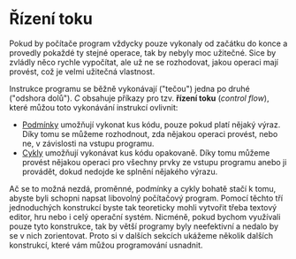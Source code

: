 # Řízení toku
Pokud by počítače program vždycky pouze vykonaly od začátku do konce a provedly pokaždé ty stejné
operace, tak by nebyly moc užitečné. Sice by zvládly něco rychle vypočítat, ale už ne se rozhodovat,
jakou operaci mají provést, což je velmi užitečná vlastnost.

Instrukce programu se běžně vykonávají ("tečou") jedna po druhé ("odshora dolů"). *C* obsahuje příkazy
pro tzv. **řízení toku** (*control flow*), které můžou toto vykonávání instrukcí ovlivnit:
- [Podmínky](podminky.md) umožňují vykonat kus kódu, pouze pokud platí nějaký výraz. Díky tomu se
můžeme rozhodnout, zda nějakou operaci provést, nebo ne, v závislosti na vstupu programu.
- [Cykly](cykly.md) umožňují vykonávat kus kódu opakovaně. Díky tomu můžeme provést nějakou operaci
pro všechny prvky ze vstupu programu anebo ji provádět, dokud nedojde ke splnění nějakého výrazu.

Ač se to možná nezdá, proměnné, podmínky a cykly bohatě stačí k tomu, abyste byli schopni
napsat libovolný počítačový program. Pomocí těchto tří jednoduchých konstrukcí byste tak teoreticky
mohli vytvořit třeba textový editor, hru nebo i celý operační systém. Nicméně, pokud bychom využívali
pouze tyto konstrukce, tak by větší programy byly neefektivní a nedalo by se v nich zorientovat.
Proto si v dalších sekcích ukážeme několik dalších konstrukcí, které vám můžou programování usnadnit.
